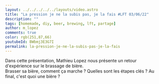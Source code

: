 ```yaml
---
layout: ../../../../../layouts/video.astro
title: "La pression je ne la subis pas, je la fais #LFT 03/06/22" 
description: ""
tags: [homemade, diy, beer, brewing, lft, partage]
author: m_lopez
comments: true
color: rgb(251,87,66)
youtubeId: BWbmj3E3G7I
permalink: la-pression-je-ne-la-subis-pas-je-la-fais
---
```


Dans cette présentation, Mathieu Lopez nous présente un retour d'expérience sur le brassage de bière.  
Brasser sa bière, comment ça marche ? Quelles sont les étapes clés ? 
Au final, c'est quoi une bière ?

